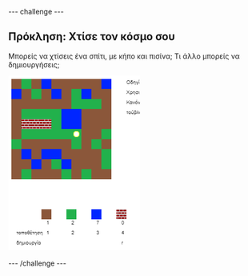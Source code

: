 \--- challenge \---

## Πρόκληση: Χτίσε τον κόσμο σου

Μπορείς να χτίσεις ένα σπίτι, με κήπο και πισίνα; Τι άλλο μπορείς να δημιουργήσεις;

![screenshot](images/craft-build-example.png)

\--- /challenge \---